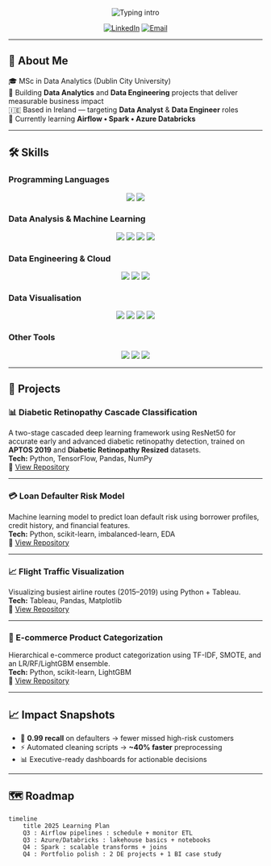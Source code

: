 <!-- Typing intro -->
<p align="center">
  <img src="https://readme-typing-svg.herokuapp.com?font=Inter&weight=700&size=24&duration=2500&pause=900&color=FFD580&center=true&vCenter=true&width=900&lines=%F0%9F%91%8B+Hi%2C+I'm+Atharva+Patil;Data+Analyst+%7C+Data+Engineer;Python+•+SQL+•+Power+BI+•+Azure" alt="Typing intro" />
</p>

<!-- Social links -->
<p align="center">
  <a href="https://www.linkedin.com/in/atharva-patil2/"><img alt="LinkedIn" src="https://img.shields.io/badge/LinkedIn-0A66C2?logo=linkedin&logoColor=white&style=for-the-badge"></a>
  <a href="mailto:atharvarajkumar.patil2@mail.dcu.ie"><img alt="Email" src="https://img.shields.io/badge/Email-D14836?logo=gmail&logoColor=white&style=for-the-badge"></a>
</p>

---

## 📌 About Me
🎓 MSc in Data Analytics (Dublin City University)  
🧰 Building **Data Analytics** and **Data Engineering** projects that deliver measurable business impact  
🇮🇪 Based in Ireland — targeting **Data Analyst** & **Data Engineer** roles   
🧭 Currently learning **Airflow • Spark • Azure Databricks**

---

## 🛠 Skills

### Programming Languages
<p align="center">
  <a href="#"><img src="https://img.shields.io/badge/Python-3776AB?logo=python&logoColor=white&style=for-the-badge"></a>
  <a href="#"><img src="https://img.shields.io/badge/SQL-4479A1?logo=mysql&logoColor=white&style=for-the-badge"></a>
</p>

### Data Analysis & Machine Learning
<p align="center">
  <a href="#"><img src="https://img.shields.io/badge/Pandas-150458?logo=pandas&logoColor=white&style=for-the-badge"></a>
  <a href="#"><img src="https://img.shields.io/badge/NumPy-013243?logo=numpy&logoColor=white&style=for-the-badge"></a>
  <a href="#"><img src="https://img.shields.io/badge/TensorFlow-FF6F00?logo=tensorflow&logoColor=white&style=for-the-badge"></a>
  <a href="#"><img src="https://img.shields.io/badge/Scikit--Learn-F7931E?logo=scikitlearn&logoColor=white&style=for-the-badge"></a>
</p>

### Data Engineering & Cloud
<p align="center">
  <a href="#"><img src="https://img.shields.io/badge/Azure-0078D4?logo=microsoftazure&logoColor=white&style=for-the-badge"></a>
  <a href="#"><img src="https://img.shields.io/badge/Databricks-FF3621?logo=databricks&logoColor=white&style=for-the-badge"></a>
  <a href="#"><img src="https://img.shields.io/badge/Apache%20Airflow-017CEE?logo=apacheairflow&logoColor=white&style=for-the-badge"></a>
</p>

### Data Visualisation
<p align="center">
  <a href="#"><img src="https://img.shields.io/badge/Power%20BI-F2C811?logo=powerbi&logoColor=000&style=for-the-badge"></a>
  <a href="#"><img src="https://img.shields.io/badge/Power%20Automate-0066FF?logo=power-automate&logoColor=white&style=for-the-badge"></a>
  <a href="#"><img src="https://img.shields.io/badge/Tableau-E97627?logo=tableau&logoColor=white&style=for-the-badge"></a>
  <a href="#"><img src="https://img.shields.io/badge/Excel-217346?logo=microsoftexcel&logoColor=white&style=for-the-badge"></a>
</p>

### Other Tools
<p align="center">
  <a href="#"><img src="https://img.shields.io/badge/GitHub-181717?logo=github&logoColor=white&style=for-the-badge"></a>
  <a href="#"><img src="https://img.shields.io/badge/Google%20Colab-F9AB00?logo=googlecolab&logoColor=white&style=for-the-badge"></a>
  <a href="#"><img src="https://img.shields.io/badge/VS%20Code-007ACC?logo=visualstudiocode&logoColor=white&style=for-the-badge"></a>
</p>

---

## 🚀 Projects

### 📊 Diabetic Retinopathy Cascade Classification
A two-stage cascaded deep learning framework using ResNet50 for accurate early and advanced diabetic retinopathy detection, trained on **APTOS 2019** and **Diabetic Retinopathy Resized** datasets.  
**Tech:** Python, TensorFlow, Pandas, NumPy  
🔗 [View Repository](https://github.com/AtharvaPatil-Data/Diabetic-Retinopathy-Cascade-Classification)

---

### 💳 Loan Defaulter Risk Model
Machine learning model to predict loan default risk using borrower profiles, credit history, and financial features.  
**Tech:** Python, scikit-learn, imbalanced-learn, EDA  
🔗 [View Repository](https://github.com/YOUR_USERNAME/loan-defaulter-risk-model)

---

### 📈 Flight Traffic Visualization
Visualizing busiest airline routes (2015–2019) using Python + Tableau.  
**Tech:** Tableau, Pandas, Matplotlib  
🔗 [View Repository](https://github.com/YOUR_USERNAME/Flight-Traffic-Visualization)

---

### 🛒 E-commerce Product Categorization
Hierarchical e-commerce product categorization using TF-IDF, SMOTE, and an LR/RF/LightGBM ensemble.  
**Tech:** Python, scikit-learn, LightGBM  
🔗 [View Repository](https://github.com/YOUR_USERNAME/Ecommerce-Product-Categorization)

---

## 📈 Impact Snapshots
- 📌 **0.99 recall** on defaulters → fewer missed high-risk customers  
- ⚡ Automated cleaning scripts → **~40% faster** preprocessing  
- 📊 Executive-ready dashboards for actionable decisions  

---

## 🗺 Roadmap
```mermaid
timeline
    title 2025 Learning Plan
    Q3 : Airflow pipelines : schedule + monitor ETL
    Q3 : Azure/Databricks : lakehouse basics + notebooks
    Q4 : Spark : scalable transforms + joins
    Q4 : Portfolio polish : 2 DE projects + 1 BI case study
